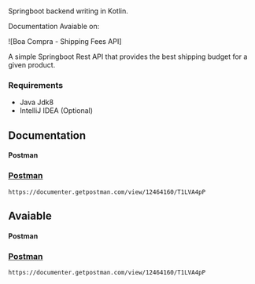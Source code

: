 #
Springboot backend writing in Kotlin.

Documentation Avaiable on:




![Boa Compra - Shipping Fees API]

A simple Springboot Rest API that provides the best shipping budget for a given product.

### Requirements
- Java Jdk8
- IntelliJ IDEA (Optional)


## Documentation
#### Postman
### [Postman](https://documenter.getpostman.com/view/12464160/T1LVA4pP)
```
https://documenter.getpostman.com/view/12464160/T1LVA4pP
```

## Avaiable
#### Postman
### [Postman](https://shipping-fees-api.herokuapp.com/)
```
https://documenter.getpostman.com/view/12464160/T1LVA4pP
```



